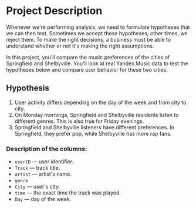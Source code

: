 # Project Description 
Whenever we're performing analysis, we need to formulate hypotheses that we can then test. Sometimes we accept these hypotheses; other times, we reject them. To make the right decisions, a business must be able to understand whether or not it's making the right assumptions.

In this project, you'll compare the music preferences of the cities of Springfield and Shelbyville. You'll look at real Yandex.Music data to test the hypotheses below and compare user behavior for these two cities.
## Hypothesis

1. User activity differs depending on the day of the week and from city to city.
2. On Monday mornings, Springfield and Shelbyville residents listen to different genres. This is also true for Friday evenings.
3. Springfield and Shelbyville listeners have different preferences. In Springfield, they prefer pop, while Shelbyville has more rap fans.

### Description of the columns: 

* `userID` — user identifier. 
* `Track` — track title. 
* `artist` — artist's name. 
* `genre`  
* `City` — user's city. 
* `time` — the exact time the track was played. 
* `Day` — day of the week. 
  
